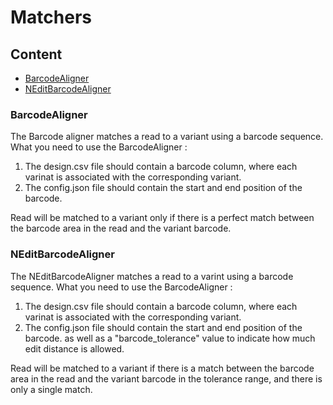 # Matchers

## Content
* [BarcodeAligner](#BarcodeAligner)
* [NEditBarcodeAligner](#NEditBarcodeAligner)

### BarcodeAligner
The Barcode aligner matches a read to a variant using a barcode sequence. <br>
What you need to use the BarcodeAligner : 
1. The design.csv file should contain a barcode column, where each varinat is associated with the corresponding variant.
1. The config.json file should contain the start and end position of the barcode.

Read will be matched to a variant only if there is a perfect match between the barcode area in the read
and the variant barcode.

 ### NEditBarcodeAligner
 The NEditBarcodeAligner matches a read to a varint using a barcode sequence.
 What you need to use the BarcodeAligner : 
1. The design.csv file should contain a barcode column, where each varinat is associated with the corresponding variant.
1. The config.json file should contain the start and end position of the barcode. as well as a "barcode_tolerance" value 
to indicate how much edit distance is allowed.

Read will be matched to a variant if there is a match between the barcode area in the read
and the variant barcode in the tolerance range, and there is only a single match.
